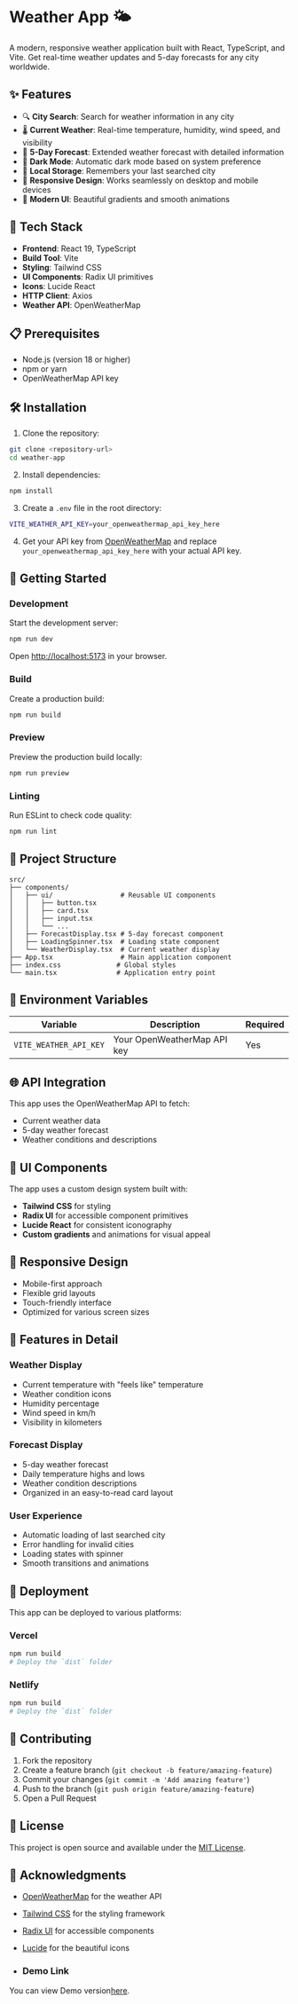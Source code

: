 # Weather App 🌤️

A modern, responsive weather application built with React, TypeScript, and Vite. Get real-time weather updates and 5-day forecasts for any city worldwide.

## ✨ Features

- 🔍 **City Search**: Search for weather information in any city
- 🌡️ **Current Weather**: Real-time temperature, humidity, wind speed, and visibility
- 📅 **5-Day Forecast**: Extended weather forecast with detailed information
- 🌙 **Dark Mode**: Automatic dark mode based on system preference
- 💾 **Local Storage**: Remembers your last searched city
- 📱 **Responsive Design**: Works seamlessly on desktop and mobile devices
- 🎨 **Modern UI**: Beautiful gradients and smooth animations

## 🚀 Tech Stack

- **Frontend**: React 19, TypeScript
- **Build Tool**: Vite
- **Styling**: Tailwind CSS
- **UI Components**: Radix UI primitives
- **Icons**: Lucide React
- **HTTP Client**: Axios
- **Weather API**: OpenWeatherMap

## 📋 Prerequisites

- Node.js (version 18 or higher)
- npm or yarn
- OpenWeatherMap API key

## 🛠️ Installation

1. Clone the repository:
```bash
git clone <repository-url>
cd weather-app
```

2. Install dependencies:
```bash
npm install
```

3. Create a `.env` file in the root directory:
```bash
VITE_WEATHER_API_KEY=your_openweathermap_api_key_here
```

4. Get your API key from [OpenWeatherMap](https://openweathermap.org/api) and replace `your_openweathermap_api_key_here` with your actual API key.

## 🚀 Getting Started

### Development

Start the development server:
```bash
npm run dev
```

Open [http://localhost:5173](http://localhost:5173) in your browser.

### Build

Create a production build:
```bash
npm run build
```

### Preview

Preview the production build locally:
```bash
npm run preview
```

### Linting

Run ESLint to check code quality:
```bash
npm run lint
```

## 📁 Project Structure

```
src/
├── components/
│   ├── ui/                 # Reusable UI components
│   │   ├── button.tsx
│   │   ├── card.tsx
│   │   ├── input.tsx
│   │   └── ...
│   ├── ForecastDisplay.tsx # 5-day forecast component
│   ├── LoadingSpinner.tsx  # Loading state component
│   └── WeatherDisplay.tsx  # Current weather display
├── App.tsx                 # Main application component
├── index.css              # Global styles
└── main.tsx               # Application entry point
```

## 🔑 Environment Variables

| Variable | Description | Required |
|----------|-------------|----------|
| `VITE_WEATHER_API_KEY` | Your OpenWeatherMap API key | Yes |

## 🌐 API Integration

This app uses the OpenWeatherMap API to fetch:
- Current weather data
- 5-day weather forecast
- Weather conditions and descriptions

## 🎨 UI Components

The app uses a custom design system built with:
- **Tailwind CSS** for styling
- **Radix UI** for accessible component primitives
- **Lucide React** for consistent iconography
- **Custom gradients** and animations for visual appeal

## 📱 Responsive Design

- Mobile-first approach
- Flexible grid layouts
- Touch-friendly interface
- Optimized for various screen sizes

## 🧪 Features in Detail

### Weather Display
- Current temperature with "feels like" temperature
- Weather condition icons
- Humidity percentage
- Wind speed in km/h
- Visibility in kilometers

### Forecast Display
- 5-day weather forecast
- Daily temperature highs and lows
- Weather condition descriptions
- Organized in an easy-to-read card layout

### User Experience
- Automatic loading of last searched city
- Error handling for invalid cities
- Loading states with spinner
- Smooth transitions and animations

## 🚀 Deployment

This app can be deployed to various platforms:

### Vercel
```bash
npm run build
# Deploy the `dist` folder
```

### Netlify
```bash
npm run build
# Deploy the `dist` folder
```

## 🤝 Contributing

1. Fork the repository
2. Create a feature branch (`git checkout -b feature/amazing-feature`)
3. Commit your changes (`git commit -m 'Add amazing feature'`)
4. Push to the branch (`git push origin feature/amazing-feature`)
5. Open a Pull Request

## 📄 License

This project is open source and available under the [MIT License](LICENSE).

## 🙏 Acknowledgments

- [OpenWeatherMap](https://openweathermap.org/) for the weather API
- [Tailwind CSS](https://tailwindcss.com/) for the styling framework
- [Radix UI](https://www.radix-ui.com/) for accessible components
- [Lucide](https://lucide.dev/) for the beautiful icons

- ### Demo Link
You can view Demo version[here](https://simple-todo-list-three-nu.vercel.app/).

